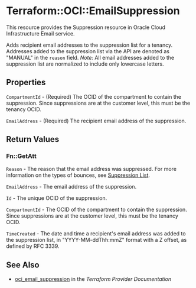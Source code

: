 # Terraform::OCI::EmailSuppression

This resource provides the Suppression resource in Oracle Cloud Infrastructure Email service.

Adds recipient email addresses to the suppression list for a tenancy.
Addresses added to the suppression list via the API are denoted as
"MANUAL" in the `reason` field. *Note:* All email addresses added to the
suppression list are normalized to include only lowercase letters.

## Properties

`CompartmentId` - (Required) The OCID of the compartment to contain the suppression. Since suppressions are at the customer level, this must be the tenancy OCID.

`EmailAddress` - (Required) The recipient email address of the suppression.


## Return Values

### Fn::GetAtt

`Reason` - The reason that the email address was suppressed. For more information on the types of bounces, see [Suppression List](https://docs.cloud.oracle.com/iaas/Content/Email/Concepts/overview.htm#components).

`EmailAddress` - The email address of the suppression.

`Id` - The unique OCID of the suppression.

`CompartmentId` - The OCID of the compartment to contain the suppression. Since suppressions are at the customer level, this must be the tenancy OCID.

`TimeCreated` - The date and time a recipient's email address was added to the suppression list, in "YYYY-MM-ddThh:mmZ" format with a Z offset, as defined by RFC 3339.

## See Also

* [oci_email_suppression](https://www.terraform.io/docs/providers/oci/r/email_suppression.html) in the _Terraform Provider Documentation_